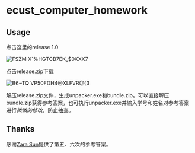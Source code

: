 # ecust_computer_homework

## Usage
点击这里的release 1.0

![FSZM X`%HGTCB7EK_$0XXX7](https://user-images.githubusercontent.com/57281450/145368825-d36718c5-abc5-41ec-8218-0c6557f57137.png)

点击release.zip下载

![B6~TQ VP50FDH4@XLFVR@{3](https://user-images.githubusercontent.com/57281450/145368951-212d045d-f9f7-4e70-b1b9-edd24c3bb7f2.png)

解压release.zip文件，生成unpacker.exe和bundle.zip。可以直接解压bundle.zip获得参考答案，也可执行unpacker.exe并输入学号和姓名对参考答案进行*微微的修改*，防止抽查。

## Thanks
感谢[Zara Sun](https://github.com/GamefyFDG)提供了第五、六次的参考答案。
